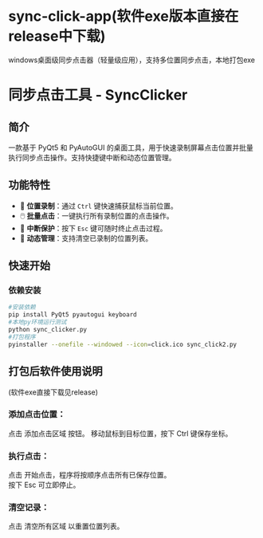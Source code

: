 # sync-click-app(软件exe版本直接在release中下载)
windows桌面级同步点击器（轻量级应用），支持多位置同步点击，本地打包exe

# 同步点击工具 - SyncClicker

## **简介**
一款基于 PyQt5 和 PyAutoGUI 的桌面工具，用于快速录制屏幕点击位置并批量执行同步点击操作。支持快捷键中断和动态位置管理。

## **功能特性**
- 📌 **位置录制**：通过 `Ctrl` 键快速捕获鼠标当前位置。
- 🖱️ **批量点击**：一键执行所有录制位置的点击操作。
- 🚨 **中断保护**：按下 `Esc` 键可随时终止点击过程。
- 🧹 **动态管理**：支持清空已录制的位置列表。

## **快速开始**
### 依赖安装
```bash
#安装依赖
pip install PyQt5 pyautogui keyboard
#本地py环境运行测试
python sync_clicker.py
#打包程序
pyinstaller --onefile --windowed --icon=click.ico sync_click2.py
```
## 打包后软件使用说明​​
(软件exe直接下载见release)
### 添加点击位置​​：
点击 添加点击区域 按钮。
移动鼠标到目标位置，按下 Ctrl 键保存坐标。
### ​​执行点击​​：
点击 开始点击，程序将按顺序点击所有已保存位置。  
按下 Esc 可立即停止。
### ​​清空记录​​：
点击 清空所有区域 以重置位置列表。
